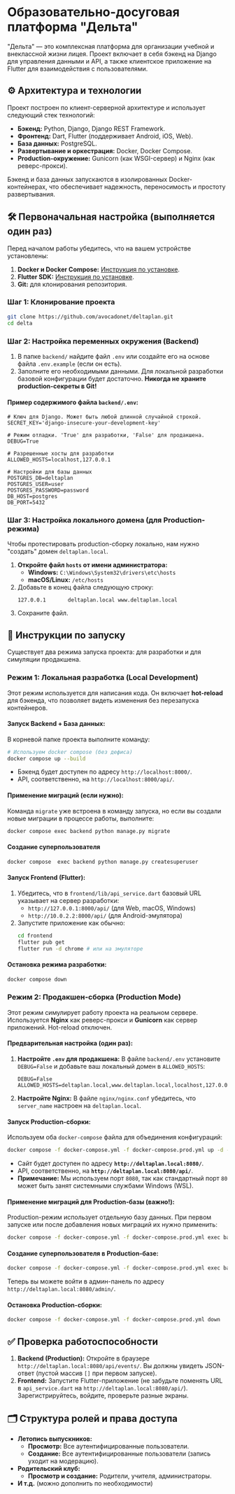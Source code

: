 # **Образовательно-досуговая платформа "Дельта"**

"Дельта" — это комплексная платформа для организации учебной и внеклассной жизни лицея. Проект включает в себя бэкенд на Django для управления данными и API, а также клиентское приложение на Flutter для взаимодействия с пользователями.

## **⚙️ Архитектура и технологии**

Проект построен по клиент-серверной архитектуре и использует следующий стек технологий:

*   **Бэкенд:** Python, Django, Django REST Framework.
*   **Фронтенд:** Dart, Flutter (поддерживает Android, iOS, Web).
*   **База данных:** PostgreSQL.
*   **Развертывание и оркестрация:** Docker, Docker Compose.
*   **Production-окружение:** Gunicorn (как WSGI-сервер) и Nginx (как реверс-прокси).

Бэкенд и база данных запускаются в изолированных Docker-контейнерах, что обеспечивает надежность, переносимость и простоту развертывания.

## **🛠️ Первоначальная настройка (выполняется один раз)**

Перед началом работы убедитесь, что на вашем устройстве установлены:
1.  **Docker и Docker Compose:** [Инструкция по установке](https://docs.docker.com/get-docker/).
2.  **Flutter SDK:** [Инструкция по установке](https://flutter.dev/docs/get-started/install).
3.  **Git:** для клонирования репозитория.

### **Шаг 1: Клонирование проекта**

```bash
git clone https://github.com/avocadonet/deltaplan.git
cd delta
```
### **Шаг 2: Настройка переменных окружения (Backend)**

1.  В папке `backend/` найдите файл `.env` или создайте его на основе файла `.env.example` (если он есть).
2.  Заполните его необходимыми данными. Для локальной разработки базовой конфигурации будет достаточно. **Никогда не храните production-секреты в Git!**

#### **Пример содержимого файла `backend/.env`:**
```dotenv
# Ключ для Django. Может быть любой длинной случайной строкой.
SECRET_KEY='django-insecure-your-development-key'

# Режим отладки. 'True' для разработки, 'False' для продакшена.
DEBUG=True

# Разрешенные хосты для разработки
ALLOWED_HOSTS=localhost,127.0.0.1

# Настройки для базы данных
POSTGRES_DB=deltaplan
POSTGRES_USER=user
POSTGRES_PASSWORD=password
DB_HOST=postgres
DB_PORT=5432
```

### **Шаг 3: Настройка локального домена (для Production-режима)**
Чтобы протестировать production-сборку локально, нам нужно "создать" домен `deltaplan.local`.

1.  **Откройте файл `hosts` от имени администратора:**
    *   **Windows:** `C:\Windows\System32\drivers\etc\hosts`
    *   **macOS/Linux:** `/etc/hosts`
2.  Добавьте в конец файла следующую строку:
    ```
    127.0.0.1       deltaplan.local www.deltaplan.local
    ```
3.  Сохраните файл.


## **🚀 Инструкции по запуску**

Существует два режима запуска проекта: для разработки и для симуляции продакшена.

### **Режим 1: Локальная разработка (Local Development)**

Этот режим используется для написания кода. Он включает **hot-reload** для бэкенда, что позволяет видеть изменения без перезапуска контейнеров.

#### **Запуск Backend + База данных:**
В корневой папке проекта выполните команду:
```bash
# Используем docker compose (без дефиса)
docker compose up --build
```
*   Бэкенд будет доступен по адресу `http://localhost:8000/`.
*   API, соответственно, на `http://localhost:8000/api/`.

#### **Применение миграций (если нужно):**
Команда `migrate` уже встроена в команду запуска, но если вы создали новые миграции в процессе работы, выполните:
```bash
docker compose exec backend python manage.py migrate
```
#### **Создание суперпользователя**
```bash
docker compose  exec backend python manage.py createsuperuser
```
#### **Запуск Frontend (Flutter):**
1.  Убедитесь, что в `frontend/lib/api_service.dart` базовый URL указывает на сервер разработки:
    *   `http://127.0.0.1:8000/api/` (для Web, macOS, Windows)
    *   `http://10.0.2.2:8000/api/` (для Android-эмулятора)
2.  Запустите приложение как обычно:
    ```bash
    cd frontend
    flutter pub get
    flutter run -d chrome # или на эмуляторе
    ```

#### **Остановка режима разработки:**
```bash
docker compose down
```


### **Режим 2: Продакшен-сборка (Production Mode)**

Этот режим симулирует работу проекта на реальном сервере. Используется **Nginx** как реверс-прокси и **Gunicorn** как сервер приложений. Hot-reload отключен.

#### **Предварительная настройка (один раз):**
1.  **Настройте `.env` для продакшена:**
    В файле `backend/.env` установите `DEBUG=False` и добавьте ваш локальный домен в `ALLOWED_HOSTS`:
    ```dotenv
    DEBUG=False
    ALLOWED_HOSTS=deltaplan.local,www.deltaplan.local,localhost,127.0.0.1
    ```
2.  **Настройте Nginx:**
    В файле `nginx/nginx.conf` убедитесь, что `server_name` настроен на `deltaplan.local`.

#### **Запуск Production-сборки:**
Используем оба `docker-compose` файла для объединения конфигураций:
```bash
docker compose -f docker-compose.yml -f docker-compose.prod.yml up -d --build
```
*   Сайт будет доступен по адресу **`http://deltaplan.local:8080/`**.
*   API, соответственно, на **`http://deltaplan.local:8080/api/`**.
*   **Примечание:** Мы используем порт `8080`, так как стандартный порт `80` может быть занят системными службами Windows (WSL).

#### **Применение миграций для Production-базы (важно!):**
Production-режим использует отдельную базу данных. При первом запуске или после добавления новых миграций их нужно применить:
```bash
docker compose -f docker-compose.yml -f docker-compose.prod.yml exec backend python manage.py migrate
```

#### **Создание суперпользователя в Production-базе:**
```bash
docker compose -f docker-compose.yml -f docker-compose.prod.yml exec backend python manage.py createsuperuser
```
Теперь вы можете войти в админ-панель по адресу `http://deltaplan.local:8080/admin/`.

#### **Остановка Production-сборки:**
```bash
docker compose -f docker-compose.yml -f docker-compose.prod.yml down
```

## **✅ Проверка работоспособности**

1.  **Backend (Production):** Откройте в браузере `http://deltaplan.local:8080/api/events/`. Вы должны увидеть JSON-ответ (пустой массив `[]` при первом запуске).
2.  **Frontend:** Запустите Flutter-приложение (не забудьте поменять URL в `api_service.dart` на `http://deltaplan.local:8080/api/`). Зарегистрируйтесь, войдите, проверьте разные экраны.

## **🗂️ Структура ролей и права доступа**

*   **Летопись выпускников:**
    *   **Просмотр:** Все аутентифицированные пользователи.
    *   **Создание:** Все аутентифицированные пользователи (запись уходит на модерацию).
*   **Родительский клуб:**
    *   **Просмотр и создание:** Родители, учителя, администраторы.
*   **И т.д.** (можно дополнить по необходимости)

```

